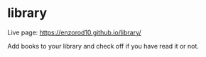 # library

Live page: https://enzorod10.github.io/library/

Add books to your library and check off if you have read it or not.
